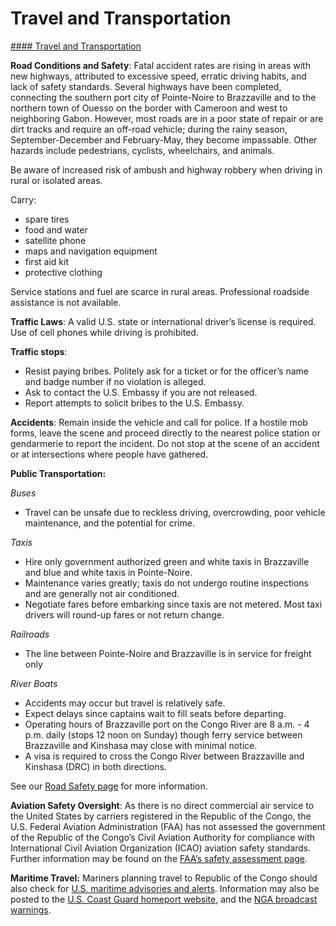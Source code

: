 # Travel and Transportation

[#### Travel and Transportation](javascript:void(0); "Travel and Transportation")

**Road Conditions and Safety**: Fatal accident rates are rising in areas with new highways, attributed to excessive speed, erratic driving habits, and lack of safety standards. Several highways have been completed, connecting the southern port city of Pointe-Noire to Brazzaville and to the northern town of Ouesso on the border with Cameroon and west to neighboring Gabon. However, most roads are in a poor state of repair or are dirt tracks and require an off-road vehicle; during the rainy season, September-December and February-May, they become impassable. Other hazards include pedestrians, cyclists, wheelchairs, and animals.

Be aware of increased risk of ambush and highway robbery when driving in rural or isolated areas.

Carry:

* spare tires
* food and water
* satellite phone
* maps and navigation equipment
* first aid kit
* protective clothing

Service stations and fuel are scarce in rural areas. Professional roadside assistance is not available.

**Traffic Laws**: A valid U.S. state or international driver’s license is required. Use of cell phones while driving is prohibited.

**Traffic stops**:

* Resist paying bribes. Politely ask for a ticket or for the officer’s name and badge number if no violation is alleged.
* Ask to contact the U.S. Embassy if you are not released.
* Report attempts to solicit bribes to the U.S. Embassy.

**Accidents**: Remain inside the vehicle and call for police. If a hostile mob forms, leave the scene and proceed directly to the nearest police station or gendarmerie to report the incident. Do not stop at the scene of an accident or at intersections where people have gathered.

**Public Transportation:**

*Buses*

* Travel can be unsafe due to reckless driving, overcrowding, poor vehicle maintenance, and the potential for crime.

*Taxis*

* Hire only government authorized green and white taxis in Brazzaville and blue and white taxis in Pointe-Noire.
* Maintenance varies greatly; taxis do not undergo routine inspections and are generally not air conditioned.
* Negotiate fares before embarking since taxis are not metered. Most taxi drivers will round-up fares or not return change.

*Railroads*

* The line between Pointe-Noire and Brazzaville is in service for freight only

*River Boats*

* Accidents may occur but travel is relatively safe.
* Expect delays since captains wait to fill seats before departing.
* Operating hours of Brazzaville port on the Congo River are 8 a.m. - 4 p.m. daily (stops 12 noon on Sunday) though ferry service between Brazzaville and Kinshasa may close with minimal notice.
* A visa is required to cross the Congo River between Brazzaville and Kinshasa (DRC) in both directions.

See our [Road Safety page](http://travel.state.gov/content/passports/english/go/safety/road.html) for more information.

**Aviation Safety Oversight**: As there is no direct commercial air service to the United States by carriers registered in the Republic of the Congo, the U.S. Federal Aviation Administration (FAA) has not assessed the government of the Republic of the Congo’s Civil Aviation Authority for compliance with International Civil Aviation Organization (ICAO) aviation safety standards. Further information may be found on the [FAA’s safety assessment page](http://www.faa.gov/about/initiatives/iasa/).

**Maritime Travel:** Mariners planning travel to Republic of the Congo should also check for [U.S. maritime advisories and alerts](https://www.maritime.dot.gov/msci-alerts). Information may also be posted to the [U.S. Coast Guard homeport website](https://homeport.uscg.mil/), and the [NGA broadcast warnings](https://msi.nga.mil/NavWarnings).